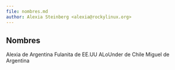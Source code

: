 ```yaml
---
file: nombres.md
author: Alexia Steinberg <alexia@rockylinux.org>
---
```


## Nombres

Alexia de Argentina
Fulanita de EE.UU
ALoUnder de Chile
Miguel de Argentina
